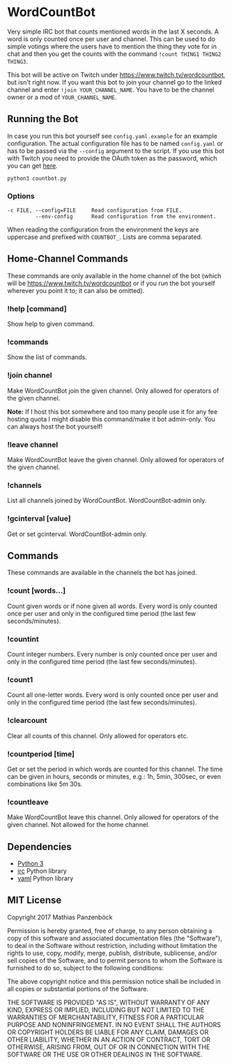 WordCountBot
============

Very simple IRC bot that counts mentioned words in the last X seconds. A word is
only counted once per user and channel. This can be used to do simple votings
where the users have to mention the thing they vote for in chat and then you get
the counts with the command `!count THING1 THING2 THING3`.

This bot will be active on Twitch under https://www.twitch.tv/wordcountbot, but
isn't right now. If you want this bot to join your channel go to the linked
channel and enter `!join YOUR_CHANNEL_NAME`. You have to be the channel owner or
a mod of `YOUR_CHANNEL_NAME`.

Running the Bot
---------------

In case you run this bot yourself see `config.yaml.example` for an example
configuration. The actual configuration file has to be named `config.yaml` or
has to be passed via the `--config` argument to the script. If you use this bot
with Twitch you need to provide the OAuth token as the password, which you can
get [here](https://twitchapps.com/tmi/).

	python3 countbot.py

### Options

	-c FILE, --config=FILE     Read configuration from FILE.
	         --env-config      Read configuration from the environment.

When reading the configuration from the environment the keys are uppercase and
prefixed with `COUNTBOT_`. Lists are comma separated.

Home-Channel Commands
---------------------

These commands are only available in the home channel of the bot (which will be
https://www.twitch.tv/wordcountbot or if you run the bot yourself wherever you
point it to; it can also be omitted).

### !help [command]

Show help to given command.

### !commands

Show the list of commands.

### !join channel

Make WordCountBot join the given channel. Only allowed for operators of the
given channel.

**Note:** If I host this bot somewhere and too many people use it for any fee
hosting quota I might disable this command/make it bot admin-only. You can
always host the bot yourself!

### !leave channel

Make WordCountBot leave the given channel. Only allowed for operators of the
given channel.

### !channels

List all channels joined by WordCountBot. WordCountBot-admin only.

### !gcinterval [value]

Get or set gcinterval. WordCountBot-admin only.

Commands
--------

These commands are available in the channels the bot has joined.

### !count [words...]

Count given words or if none given all words. Every word is only counted once
per user and only in the configured time period (the last few seconds/minutes).

### !countint

Count integer numbers. Every number is only counted once per user and only in
the configured time period (the last few seconds/minutes).

### !count1

Count all one-letter words. Every word is only counted once per user and only in
the configured time period (the last few seconds/minutes).

### !clearcount

Clear all counts of this channel. Only allowed for operators etc.

### !countperiod [time]

Get or set the period in which words are counted for this channel. The time can
be given in hours, seconds or minutes, e.g.: 1h, 5min, 300sec, or even
combinations like 5m 30s.

### !countleave

Make WordCountBot leave this channel. Only allowed for operators of the given
channel. Not allowed for the home channel.

Dependencies
------------

 * [Python 3](https://www.python.org/)
 * [irc](https://pypi.org/project/irc/) Python library
 * [yaml](http://pyyaml.org/wiki/PyYAML) Python library

MIT License
-----------

Copyright 2017 Mathias Panzenböck

Permission is hereby granted, free of charge, to any person obtaining a copy of
this software and associated documentation files (the "Software"), to deal in
the Software without restriction, including without limitation the rights to
use, copy, modify, merge, publish, distribute, sublicense, and/or sell copies of
the Software, and to permit persons to whom the Software is furnished to do so,
subject to the following conditions:

The above copyright notice and this permission notice shall be included in all
copies or substantial portions of the Software.

THE SOFTWARE IS PROVIDED "AS IS", WITHOUT WARRANTY OF ANY KIND, EXPRESS OR
IMPLIED, INCLUDING BUT NOT LIMITED TO THE WARRANTIES OF MERCHANTABILITY, FITNESS
FOR A PARTICULAR PURPOSE AND NONINFRINGEMENT. IN NO EVENT SHALL THE AUTHORS OR
COPYRIGHT HOLDERS BE LIABLE FOR ANY CLAIM, DAMAGES OR OTHER LIABILITY, WHETHER
IN AN ACTION OF CONTRACT, TORT OR OTHERWISE, ARISING FROM, OUT OF OR IN
CONNECTION WITH THE SOFTWARE OR THE USE OR OTHER DEALINGS IN THE SOFTWARE.
